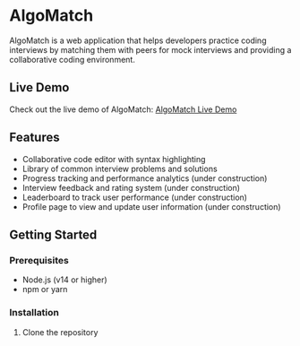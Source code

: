 # AlgoMatch

AlgoMatch is a web application that helps developers practice coding interviews by matching them with peers for mock interviews and providing a collaborative coding environment.

## Live Demo

Check out the live demo of AlgoMatch: [AlgoMatch Live Demo](https://algomatch.app/)

## Features

- Collaborative code editor with syntax highlighting
- Library of common interview problems and solutions
- Progress tracking and performance analytics (under construction)
- Interview feedback and rating system (under construction)
- Leaderboard to track user performance (under construction)
- Profile page to view and update user information (under construction)

## Getting Started

### Prerequisites

- Node.js (v14 or higher)
- npm or yarn

### Installation

1. Clone the repository
